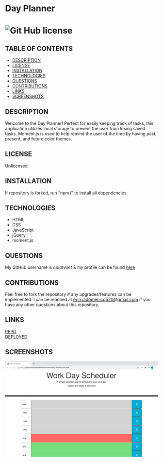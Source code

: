# Day Planner
# ![Git Hub license](https://img.shields.io/badge/License-Unlicensed-blue.svg)

## TABLE OF CONTENTS
- [DESCRIPTION](#DESCRIPTION)  
- [LICENSE](#LICENSE)  
- [INSTALLATION](#INSTALLATION)  
- [TECHNOLOGIES](#TECHNOLOGIES)  
- [QUESTIONS](#QUESTIONS)  
- [CONTRIBUTIONS](#CONTRIBUTIONS)
- [LINKS](#LINKS)  
- [SCREENSHOTS](#SCREENSHOTS)  

## DESCRIPTION
Welcome to the Day Planner! Perfect for easily keeping track of tasks, this application utilizes local storage to prevent the user from losing saved tasks. Moment.js is used to help remind the user of the time by having past, present, and future color themes. 

## LICENSE
Unlicensed

## INSTALLATION
If repository is forked, run "npm i" to install all dependencies. 

## TECHNOLOGIES
- HTML  
- CSS  
- JavaScript  
- jQuery  
- moment.js  

## QUESTIONS
My GitHub username is *eplatvoet* & my profile can be found [here](https://github.com/eplatvoet) 

## CONTRIBUTIONS
Feel free to fork the repository if any upgrades/features can be implemented. I can be reached at erin.didomenico520@gmail.com if you have any other questions about this repository.

## LINKS
[REPO](hhttps://github.com/eplatvoet/Day-Planner)  
[DEPLOYED](https://eplatvoet.github.io/Day-Planner/)  

## SCREENSHOTS 
![Screenshot](./assets/screenshot.png)  
